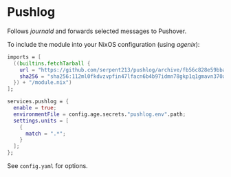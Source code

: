 # Pushlog

Follows *journald* and forwards selected messages to Pushover.

To include the module into your NixOS configuration (using *agenix*):

```nix
imports = [
  ((builtins.fetchTarball {
    url = "https://github.com/serpent213/pushlog/archive/fb56c828e59bba140718d81acc53942fffc9b4e7.tar.gz";
    sha256 = "sha256:112ml0fkdvzvpfin47lfacn6b4b97idmn78gkp1q1gmavn370asp";
  }) + "/module.nix")
];

services.pushlog = {
  enable = true;
  environmentFile = config.age.secrets."pushlog.env".path;
  settings.units = [
    {
      match = ".*";
    }
  ];
};
```

See `config.yaml` for options.
